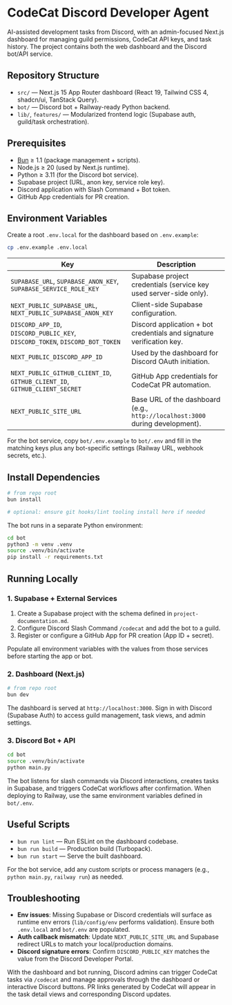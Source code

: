 # CodeCat Discord Developer Agent

AI-assisted development tasks from Discord, with an admin-focused Next.js dashboard for managing guild permissions, CodeCat API keys, and task history. The project contains both the web dashboard and the Discord bot/API service.

## Repository Structure

- `src/` — Next.js 15 App Router dashboard (React 19, Tailwind CSS 4, shadcn/ui, TanStack Query).
- `bot/` — Discord bot + Railway-ready Python backend.
- `lib/`, `features/` — Modularized frontend logic (Supabase auth, guild/task orchestration).

## Prerequisites

- [Bun](https://bun.sh/docs/installation) ≥ 1.1 (package management + scripts).
- Node.js ≥ 20 (used by Next.js runtime).
- Python ≥ 3.11 (for the Discord bot service).
- Supabase project (URL, anon key, service role key).
- Discord application with Slash Command + Bot token.
- GitHub App credentials for PR creation.

## Environment Variables

Create a root `.env.local` for the dashboard based on `.env.example`:

```bash
cp .env.example .env.local
```

| Key | Description |
| --- | --- |
| `SUPABASE_URL`, `SUPABASE_ANON_KEY`, `SUPABASE_SERVICE_ROLE_KEY` | Supabase project credentials (service key used server-side only). |
| `NEXT_PUBLIC_SUPABASE_URL`, `NEXT_PUBLIC_SUPABASE_ANON_KEY` | Client-side Supabase configuration. |
| `DISCORD_APP_ID`, `DISCORD_PUBLIC_KEY`, `DISCORD_TOKEN`, `DISCORD_BOT_TOKEN` | Discord application + bot credentials and signature verification key. |
| `NEXT_PUBLIC_DISCORD_APP_ID` | Used by the dashboard for Discord OAuth initiation. |
| `NEXT_PUBLIC_GITHUB_CLIENT_ID`, `GITHUB_CLIENT_ID`, `GITHUB_CLIENT_SECRET` | GitHub App credentials for CodeCat PR automation. |
| `NEXT_PUBLIC_SITE_URL` | Base URL of the dashboard (e.g., `http://localhost:3000` during development). |

For the bot service, copy `bot/.env.example` to `bot/.env` and fill in the matching keys plus any bot-specific settings (Railway URL, webhook secrets, etc.).

## Install Dependencies

```bash
# from repo root
bun install

# optional: ensure git hooks/lint tooling install here if needed
```

The bot runs in a separate Python environment:

```bash
cd bot
python3 -m venv .venv
source .venv/bin/activate
pip install -r requirements.txt
```

## Running Locally

### 1. Supabase + External Services

1. Create a Supabase project with the schema defined in `project-documentation.md`.
2. Configure Discord Slash Command `/codecat` and add the bot to a guild.
3. Register or configure a GitHub App for PR creation (App ID + secret).

Populate all environment variables with the values from those services before starting the app or bot.

### 2. Dashboard (Next.js)

```bash
# from repo root
bun dev
```

The dashboard is served at `http://localhost:3000`. Sign in with Discord (Supabase Auth) to access guild management, task views, and admin settings.

### 3. Discord Bot + API

```bash
cd bot
source .venv/bin/activate
python main.py
```

The bot listens for slash commands via Discord interactions, creates tasks in Supabase, and triggers CodeCat workflows after confirmation. When deploying to Railway, use the same environment variables defined in `bot/.env`.

## Useful Scripts

- `bun run lint` — Run ESLint on the dashboard codebase.
- `bun run build` — Production build (Turbopack).
- `bun run start` — Serve the built dashboard.

For the bot service, add any custom scripts or process managers (e.g., `python main.py`, `railway run`) as needed.

## Troubleshooting

- **Env issues**: Missing Supabase or Discord credentials will surface as runtime env errors (`lib/config/env` performs validation). Ensure both `.env.local` and `bot/.env` are populated.
- **Auth callback mismatch**: Update `NEXT_PUBLIC_SITE_URL` and Supabase redirect URLs to match your local/production domains.
- **Discord signature errors**: Confirm `DISCORD_PUBLIC_KEY` matches the value from the Discord Developer Portal.

With the dashboard and bot running, Discord admins can trigger CodeCat tasks via `/codecat` and manage approvals through the dashboard or interactive Discord buttons. PR links generated by CodeCat will appear in the task detail views and corresponding Discord updates.
